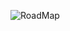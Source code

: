 ![RoadMap](https://github.com/enesyilmaz96/enesyilmaz96/assets/151589605/98cd974c-8e11-4ea7-8dec-b49320c56803)
